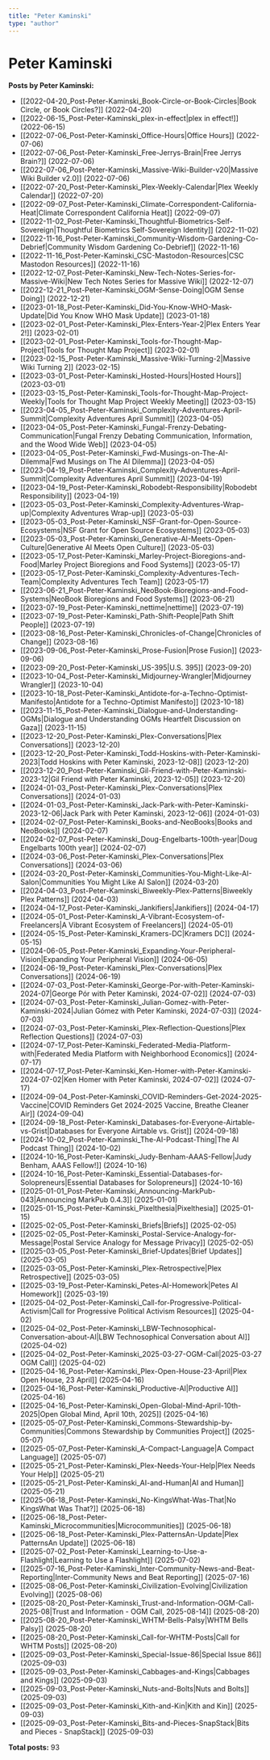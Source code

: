 ```yaml
---
title: "Peter Kaminski"
type: "author"
---
```


# Peter Kaminski

**Posts by Peter Kaminski:**

- [[2022-04-20_Post-Peter-Kaminski_Book-Circle-or-Book-Circles|Book Circle, or Book Circles?]] (2022-04-20)
- [[2022-06-15_Post-Peter-Kaminski_plex-in-effect|plex in effect!]] (2022-06-15)
- [[2022-07-06_Post-Peter-Kaminski_Office-Hours|Office Hours]] (2022-07-06)
- [[2022-07-06_Post-Peter-Kaminski_Free-Jerrys-Brain|Free Jerrys Brain?]] (2022-07-06)
- [[2022-07-06_Post-Peter-Kaminski_Massive-Wiki-Builder-v20|Massive Wiki Builder v2.0]] (2022-07-06)
- [[2022-07-20_Post-Peter-Kaminski_Plex-Weekly-Calendar|Plex Weekly Calendar]] (2022-07-20)
- [[2022-09-07_Post-Peter-Kaminski_Climate-Correspondent-California-Heat|Climate Correspondent California Heat]] (2022-09-07)
- [[2022-11-02_Post-Peter-Kaminski_Thoughtful-Biometrics-Self-Sovereign|Thoughtful Biometrics Self-Sovereign Identity]] (2022-11-02)
- [[2022-11-16_Post-Peter-Kaminski_Community-Wisdom-Gardening-Co-Debrief|Community Wisdom Gardening Co-Debrief]] (2022-11-16)
- [[2022-11-16_Post-Peter-Kaminski_CSC-Mastodon-Resources|CSC Mastodon Resources]] (2022-11-16)
- [[2022-12-07_Post-Peter-Kaminski_New-Tech-Notes-Series-for-Massive-Wiki|New Tech Notes Series for Massive Wiki]] (2022-12-07)
- [[2022-12-21_Post-Peter-Kaminski_OGM-Sense-Doing|OGM Sense Doing]] (2022-12-21)
- [[2023-01-18_Post-Peter-Kaminski_Did-You-Know-WHO-Mask-Update|Did You Know WHO Mask Update]] (2023-01-18)
- [[2023-02-01_Post-Peter-Kaminski_Plex-Enters-Year-2|Plex Enters Year 2!]] (2023-02-01)
- [[2023-02-01_Post-Peter-Kaminski_Tools-for-Thought-Map-Project|Tools for Thought Map Project]] (2023-02-01)
- [[2023-02-15_Post-Peter-Kaminski_Massive-Wiki-Turning-2|Massive Wiki Turning 2]] (2023-02-15)
- [[2023-03-01_Post-Peter-Kaminski_Hosted-Hours|Hosted Hours]] (2023-03-01)
- [[2023-03-15_Post-Peter-Kaminski_Tools-for-Thought-Map-Project-Weekly|Tools for Thought Map Project Weekly Meeting]] (2023-03-15)
- [[2023-04-05_Post-Peter-Kaminski_Complexity-Adventures-April-Summit|Complexity Adventures April Summit]] (2023-04-05)
- [[2023-04-05_Post-Peter-Kaminski_Fungal-Frenzy-Debating-Communication|Fungal Frenzy Debating Communication, Information, and the Wood Wide Web]] (2023-04-05)
- [[2023-04-05_Post-Peter-Kaminski_Fwd-Musings-on-The-AI-Dilemma|Fwd Musings on The AI Dilemma]] (2023-04-05)
- [[2023-04-19_Post-Peter-Kaminski_Complexity-Adventures-April-Summit|Complexity Adventures April Summit]] (2023-04-19)
- [[2023-04-19_Post-Peter-Kaminski_Robodebt-Responsibility|Robodebt Responsibility]] (2023-04-19)
- [[2023-05-03_Post-Peter-Kaminski_Complexity-Adventures-Wrap-up|Complexity Adventures Wrap-up]] (2023-05-03)
- [[2023-05-03_Post-Peter-Kaminski_NSF-Grant-for-Open-Source-Ecosystems|NSF Grant for Open Source Ecosystems]] (2023-05-03)
- [[2023-05-03_Post-Peter-Kaminski_Generative-AI-Meets-Open-Culture|Generative AI Meets Open Culture]] (2023-05-03)
- [[2023-05-17_Post-Peter-Kaminski_Marley-Project-Bioregions-and-Food|Marley Project Bioregions and Food Systems]] (2023-05-17)
- [[2023-05-17_Post-Peter-Kaminski_Complexity-Adventures-Tech-Team|Complexity Adventures Tech Team]] (2023-05-17)
- [[2023-06-21_Post-Peter-Kaminski_NeoBook-Bioregions-and-Food-Systems|NeoBook Bioregions and Food Systems]] (2023-06-21)
- [[2023-07-19_Post-Peter-Kaminski_nettime|nettime]] (2023-07-19)
- [[2023-07-19_Post-Peter-Kaminski_Path-Shift-People|Path Shift People]] (2023-07-19)
- [[2023-08-16_Post-Peter-Kaminski_Chronicles-of-Change|Chronicles of Change]] (2023-08-16)
- [[2023-09-06_Post-Peter-Kaminski_Prose-Fusion|Prose Fusion]] (2023-09-06)
- [[2023-09-20_Post-Peter-Kaminski_US-395|U.S. 395]] (2023-09-20)
- [[2023-10-04_Post-Peter-Kaminski_Midjourney-Wrangler|Midjourney Wrangler]] (2023-10-04)
- [[2023-10-18_Post-Peter-Kaminski_Antidote-for-a-Techno-Optimist-Manifesto|Antidote for a Techno-Optimist Manifesto]] (2023-10-18)
- [[2023-11-15_Post-Peter-Kaminski_Dialogue-and-Understanding-OGMs|Dialogue and Understanding OGMs Heartfelt Discussion on Gaza]] (2023-11-15)
- [[2023-12-20_Post-Peter-Kaminski_Plex-Conversations|Plex Conversations]] (2023-12-20)
- [[2023-12-20_Post-Peter-Kaminski_Todd-Hoskins-with-Peter-Kaminski-2023|Todd Hoskins with Peter Kaminski, 2023-12-08]] (2023-12-20)
- [[2023-12-20_Post-Peter-Kaminski_Gil-Friend-with-Peter-Kaminski-2023-12|Gil Friend with Peter Kaminski, 2023-12-05]] (2023-12-20)
- [[2024-01-03_Post-Peter-Kaminski_Plex-Conversations|Plex Conversations]] (2024-01-03)
- [[2024-01-03_Post-Peter-Kaminski_Jack-Park-with-Peter-Kaminski-2023-12-06|Jack Park with Peter Kaminski, 2023-12-06]] (2024-01-03)
- [[2024-02-07_Post-Peter-Kaminski_Books-and-NeoBooks|Books and NeoBooks]] (2024-02-07)
- [[2024-02-07_Post-Peter-Kaminski_Doug-Engelbarts-100th-year|Doug Engelbarts 100th year]] (2024-02-07)
- [[2024-03-06_Post-Peter-Kaminski_Plex-Conversations|Plex Conversations]] (2024-03-06)
- [[2024-03-20_Post-Peter-Kaminski_Communities-You-Might-Like-AI-Salon|Communities You Might Like AI Salon]] (2024-03-20)
- [[2024-04-03_Post-Peter-Kaminski_Biweekly-Plex-Patterns|Biweekly Plex Patterns]] (2024-04-03)
- [[2024-04-17_Post-Peter-Kaminski_Jankifiers|Jankifiers]] (2024-04-17)
- [[2024-05-01_Post-Peter-Kaminski_A-Vibrant-Ecosystem-of-Freelancers|A Vibrant Ecosystem of Freelancers]] (2024-05-01)
- [[2024-05-15_Post-Peter-Kaminski_Kramers-DC|Kramers DC]] (2024-05-15)
- [[2024-06-05_Post-Peter-Kaminski_Expanding-Your-Peripheral-Vision|Expanding Your Peripheral Vision]] (2024-06-05)
- [[2024-06-19_Post-Peter-Kaminski_Plex-Conversations|Plex Conversations]] (2024-06-19)
- [[2024-07-03_Post-Peter-Kaminski_George-Por-with-Peter-Kaminski-2024-07|George Pór with Peter Kaminski, 2024-07-02]] (2024-07-03)
- [[2024-07-03_Post-Peter-Kaminski_Julian-Gomez-with-Peter-Kaminski-2024|Julian Gómez with Peter Kaminski, 2024-07-03]] (2024-07-03)
- [[2024-07-03_Post-Peter-Kaminski_Plex-Reflection-Questions|Plex Reflection Questions]] (2024-07-03)
- [[2024-07-17_Post-Peter-Kaminski_Federated-Media-Platform-with|Federated Media Platform with Neighborhood Economics]] (2024-07-17)
- [[2024-07-17_Post-Peter-Kaminski_Ken-Homer-with-Peter-Kaminski-2024-07-02|Ken Homer with Peter Kaminski, 2024-07-02]] (2024-07-17)
- [[2024-09-04_Post-Peter-Kaminski_COVID-Reminders-Get-2024-2025-Vaccine|COVID Reminders Get 2024-2025 Vaccine, Breathe Cleaner Air]] (2024-09-04)
- [[2024-09-18_Post-Peter-Kaminski_Databases-for-Everyone-Airtable-vs-Grist|Databases for Everyone Airtable vs. Grist]] (2024-09-18)
- [[2024-10-02_Post-Peter-Kaminski_The-AI-Podcast-Thing|The AI Podcast Thing]] (2024-10-02)
- [[2024-10-16_Post-Peter-Kaminski_Judy-Benham-AAAS-Fellow|Judy Benham, AAAS Fellow!]] (2024-10-16)
- [[2024-10-16_Post-Peter-Kaminski_Essential-Databases-for-Solopreneurs|Essential Databases for Solopreneurs]] (2024-10-16)
- [[2025-01-01_Post-Peter-Kaminski_Announcing-MarkPub-043|Announcing MarkPub 0.4.3]] (2025-01-01)
- [[2025-01-15_Post-Peter-Kaminski_Pixelthesia|Pixelthesia]] (2025-01-15)
- [[2025-02-05_Post-Peter-Kaminski_Briefs|Briefs]] (2025-02-05)
- [[2025-02-05_Post-Peter-Kaminski_Postal-Service-Analogy-for-Message|Postal Service Analogy for Message Privacy]] (2025-02-05)
- [[2025-03-05_Post-Peter-Kaminski_Brief-Updates|Brief Updates]] (2025-03-05)
- [[2025-03-05_Post-Peter-Kaminski_Plex-Retrospective|Plex Retrospective]] (2025-03-05)
- [[2025-03-19_Post-Peter-Kaminski_Petes-AI-Homework|Petes AI Homework]] (2025-03-19)
- [[2025-04-02_Post-Peter-Kaminski_Call-for-Progressive-Political-Activism|Call for Progressive Political Activism Resources]] (2025-04-02)
- [[2025-04-02_Post-Peter-Kaminski_LBW-Technosophical-Conversation-about-AI|LBW Technosophical Conversation about AI]] (2025-04-02)
- [[2025-04-02_Post-Peter-Kaminski_2025-03-27-OGM-Call|2025-03-27 OGM Call]] (2025-04-02)
- [[2025-04-16_Post-Peter-Kaminski_Plex-Open-House-23-April|Plex Open House, 23 April]] (2025-04-16)
- [[2025-04-16_Post-Peter-Kaminski_Productive-AI|Productive AI]] (2025-04-16)
- [[2025-04-16_Post-Peter-Kaminski_Open-Global-Mind-April-10th-2025|Open Global Mind, April 10th, 2025]] (2025-04-16)
- [[2025-05-07_Post-Peter-Kaminski_Commons-Stewardship-by-Communities|Commons Stewardship by Communities Project]] (2025-05-07)
- [[2025-05-07_Post-Peter-Kaminski_A-Compact-Language|A Compact Language]] (2025-05-07)
- [[2025-05-21_Post-Peter-Kaminski_Plex-Needs-Your-Help|Plex Needs Your Help]] (2025-05-21)
- [[2025-05-21_Post-Peter-Kaminski_AI-and-Human|AI and Human]] (2025-05-21)
- [[2025-06-18_Post-Peter-Kaminski_No-KingsWhat-Was-That|No KingsWhat Was That?]] (2025-06-18)
- [[2025-06-18_Post-Peter-Kaminski_Microcommunities|Microcommunities]] (2025-06-18)
- [[2025-06-18_Post-Peter-Kaminski_Plex-PatternsAn-Update|Plex PatternsAn Update]] (2025-06-18)
- [[2025-07-02_Post-Peter-Kaminski_Learning-to-Use-a-Flashlight|Learning to Use a Flashlight]] (2025-07-02)
- [[2025-07-16_Post-Peter-Kaminski_Inter-Community-News-and-Beat-Reporting|Inter-Community News and Beat Reporting]] (2025-07-16)
- [[2025-08-06_Post-Peter-Kaminski_Civilization-Evolving|Civilization Evolving]] (2025-08-06)
- [[2025-08-20_Post-Peter-Kaminski_Trust-and-Information-OGM-Call-2025-08|Trust and Information - OGM Call, 2025-08-14]] (2025-08-20)
- [[2025-08-20_Post-Peter-Kaminski_WHTM-Bells-Palsy|WHTM Bells Palsy]] (2025-08-20)
- [[2025-08-20_Post-Peter-Kaminski_Call-for-WHTM-Posts|Call for WHTM Posts]] (2025-08-20)
- [[2025-09-03_Post-Peter-Kaminski_Special-Issue-86|Special Issue 86]] (2025-09-03)
- [[2025-09-03_Post-Peter-Kaminski_Cabbages-and-Kings|Cabbages and Kings]] (2025-09-03)
- [[2025-09-03_Post-Peter-Kaminski_Nuts-and-Bolts|Nuts and Bolts]] (2025-09-03)
- [[2025-09-03_Post-Peter-Kaminski_Kith-and-Kin|Kith and Kin]] (2025-09-03)
- [[2025-09-03_Post-Peter-Kaminski_Bits-and-Pieces-SnapStack|Bits and Pieces - SnapStack]] (2025-09-03)

**Total posts:** 93
